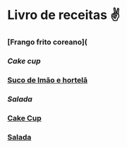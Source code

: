 # Livro de receitas :v:

### [Frango frito coreano](


### *Cake cup*



### [Suco de lmão e hortelã](https://github.com/Elyss029/recipe-librum/blob/main/limao_e_hortela.md)


### *Salada*

### [Cake Cup](https://github.com/Elyss029/recipe-librum/blob/main/cake_cup.md)
### [Salada](https://github.com/Elyss029/recipe-librum/blob/main/salada.md)
